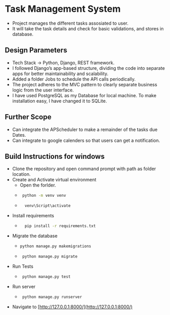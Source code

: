 # Task Management System
- Project manages the different tasks assosiated to user.
- It will take the task details and check for basic validations, and stores in database.

## Design Parameters
- Tech Stack -> Python, Django, REST framework.
- I followed Django’s app-based structure, dividing the code into separate apps for better maintainability and scalability.
- Added a folder Jobs to schedule the API calls periodically.
- The project adheres to the MVC pattern to clearly separate business logic from the user interface.
- I have used PostgreSQL as my Database for local machine. To make installation easy, I have changed it to SQLite.

## Further Scope
- Can integrate the APScheduler to make a remainder of the tasks due Dates.
- Can integrate to google calenders so that users can get a notification.

## Build Instructions for windows
- Clone the repository and open command prompt with path as folder location.
- Create and Activate virtual environment
  - Open the forlder.
  - ``` bash
     python -m venv venv
    ```
  - ``` bash
      venv\Script\activate
    ```
- Install requirements
  - ``` bash
      pip install -r requirements.txt
    ```
- Migrate the database
  - ``` bash
    python manage.py makemigrations
    ```
  - ``` bash
     python manage.py migrate
    ```
- Run Tests
  - ``` bash
     python manage.py test
    ```
- Run server
  - ``` bash
     python manage.py runserver
    ```
- Navigate to [http://127.0.0.1:8000/](http://127.0.0.1:8000/)
